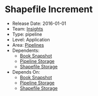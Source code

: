 # Shapefile Increment
* Release Date: 2016-01-01
* Team: [Insights](../teams/insights.md)
* Type: pipeline
* Level: Application
* Area: [Pipelines](../areas/pipelines.png)
* Dependents:
  * [Book Snapshot](book-snapshot.md)
  * [Pipeline Storage](pipeline-storage.md)
  * [Shapefile Storage](shapefile-storage.md)
* Depends On:
  * [Book Snapshot](book-snapshot.md)
  * [Pipeline Storage](pipeline-storage.md)
  * [Shapefile Storage](shapefile-storage.md)
